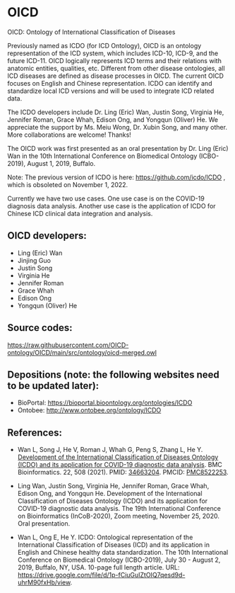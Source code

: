 # OICD
OICD: Ontology of International Classification of Diseases

Previously named as ICDO (for ICD Ontology), OICD is an ontology representation of the ICD system, which includes ICD-10, ICD-9, and the future ICD-11. OICD logically represents ICD terms and their relations with anatomic entities, qualities, etc. Different from other disease ontologies, all ICD diseases are defined as disease processes in OICD. The current OICD focuses on English and Chinese representation. ICDO can identify and standardize local ICD versions and will be used to integrate ICD related data. 

The ICDO developers include Dr. Ling (Eric) Wan, Justin Song, Virginia He, Jennifer Roman, Grace Whah, Edison Ong, and Yongqun (Oliver) He. We appreciate the support by Ms. Meiu Wong, Dr. Xubin Song, and many other. More collaborations are welcome! Thanks! 

The OICD work was first presented as an oral presentation by Dr. Ling (Eric) Wan in the 10th International Conference on Biomedical Ontology (ICBO-2019), August 1, 2019, Buffalo. 

Note: The previous version of ICDO is here: https://github.com/icdo/ICDO , which is obsoleted on November 1, 2022. 

Currently we have two use cases. One use case is on the COVID-19 diagnosis data analysis. Another use case is the application of ICDO for Chinese ICD clinical data integration and analysis. 

## OICD developers: 
- Ling (Eric) Wan
- Jinjing Guo
- Justin Song
- Virginia He
- Jennifer Roman
- Grace Whah
- Edison Ong
- Yongqun (Oliver) He

## Source codes:
https://raw.githubusercontent.com/OICD-ontology/OICD/main/src/ontology/oicd-merged.owl

## Depositions (note: the following websites need to be updated later):
- BioPortal: https://bioportal.bioontology.org/ontologies/ICDO 
- Ontobee: http://www.ontobee.org/ontology/ICDO  

## References:

- Wan L, Song J, He V, Roman J, Whah G, Peng S, Zhang L, He Y. [Development of the International Classification of Diseases Ontology (ICDO) and its application for COVID-19 diagnostic data analysis](https://bmcbioinformatics.biomedcentral.com/articles/10.1186/s12859-021-04402-2). BMC Bioinformatics. 22, 508 (2021). PMID: [34663204](https://pubmed.ncbi.nlm.nih.gov/34663204/). PMCID: [PMC8522253](https://www.ncbi.nlm.nih.gov/pmc/articles/PMC8522253/).

- Ling Wan, Justin Song, Virginia He, Jennifer Roman, Grace Whah, Edison Ong, and Yongqun He. Development of the International Classification of Diseases Ontology (ICDO) and its application for COVID-19 diagnostic data analysis. The 19th International Conference on Bioinformatics (InCoB-2020), Zoom meeting, November 25, 2020. Oral presentation. 

- Wan L, Ong E, He Y. ICDO: Ontological representation of the International Classification of Diseases (ICD) and its application in English and Chinese healthy data standardization. The 10th International Conference on Biomedical Ontology (ICBO-2019), July 30 - August 2, 2019, Buffalo, NY, USA. 10-page full length article. URL: https://drive.google.com/file/d/1p-fCiuGuIZtOIQ7qesd9d-uhrM90fxHb/view. 


